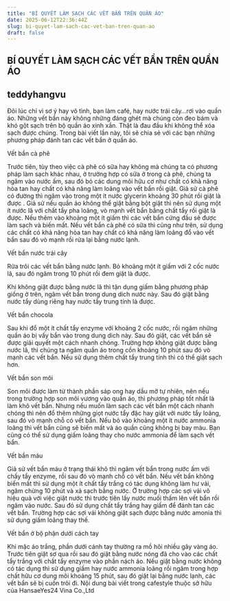 ```yaml
---
title: "BÍ QUYẾT LÀM SẠCH CÁC VẾT BẨN TRÊN QUẦN ÁO"
date: 2025-06-12T22:36:44Z
slug: bi-quyet-lam-sach-cac-vet-ban-tren-quan-ao
draft: false
---
```


## BÍ QUYẾT LÀM SẠCH CÁC VẾT BẨN TRÊN QUẦN ÁO

## teddyhangvu

Đôi lúc chỉ vì sơ ý hay vô tình, bạn làm café, hay nước trái cây…rơi vào quần áo. Những vết bẩn này không những đáng ghét mà chúng còn đeo bám và khó gột sạch trên bộ quần áo xinh xắn. Thật là đau đầu khi không thể xóa sạch được chúng. Trong bài viết lần này, tôi sẽ chia sẻ với các bạn những phương pháp đánh tan các vết bẩn ở quần áo.

 
Vết bẩn cà phê
 
Trước tiên, tùy theo việc cà phê có sữa hay không mà chúng ta có phương pháp làm sạch khác nhau, ở trường hợp có sữa ở trong cà phê, chúng ta ngâm vào nước ấm, sau đó bỏ các dung môi hữu cơ như chất có khả năng hòa tan hay chất có khả năng làm loãng vào vết bẩn rồi giặt. Giả sử cà phê có đường thì ngâm vào trong một ít nước glycerin khoảng 30 phút rồi giặt là được .
Giả sử nếu quần áo không thể giặt bằng bột giặt thì nên sử dụng một ít nước lã với chất tẩy pha loãng, vò mạnh vết bẩn bằng chất tẩy rồi giặt là được. Nếu thêm vào khoảng một ít giấm thì các vết bẩn cứng đầu sẽ được làm sạch và biến mất. Nếu vết bẩn cà phê có sữa thì cũng như trên, sử dụng các chất có khả năng hòa tan hay chất có khả năng làm loãng đổ vào vết bẩn sau đó vò mạnh rồi rửa lại bằng nước lạnh. 
 
Vết bẩn nước trái cây
 
Rửa trôi các vết bẩn bằng nước lạnh. Bỏ khoảng một ít giấm với 2 cốc nước lã, sau đó ngâm trong 10 phút rồi đem giặt là được.

Khi không giặt được bằng nước lã thì tận dụng giấm bằng phương pháp giống ở trên, ngâm vết bẩn trong dung dich nước này. Sau đó giặt bằng nước tẩy dùng riêng hay nước tẩy trung tính là được.
 
Vết bẩn chocola
 
Sau khi đổ một ít chất tẩy enzyme với khoảng 2 cốc nước, rồi ngâm những quần áo bị vấy bẩn vào trong dung dich này. Sau đó giặt, các vết bẩn sẽ được giải quyết một cách nhanh chóng.
Trường hợp không giặt được bằng nước lã, thì chúng ta ngâm quần áo trong cồn khoảng 10 phút sau đó vò mạnh các vết bẩn. Nếu sử dụng thêm chất tẩy trung tính thì có thể giặt sạch hơn.
 
Vết bẩn son môi
 
Son môi được làm từ thành phần sáp ong hay dầu mỡ tự nhiên, nên nếu trong trường hợp son môi vương vào quần áo, thì phương pháp tốt nhất là làm khô vết bẩn. Nhưng nếu muốn làm sạch các vết bẩn một cách nhanh chóng thì nên đổ thêm những giọt nước tẩy đặc hay giặt với nước tẩy loãng, sau đó vò mạnh chỗ có vết bẩn. Nếu bỏ vào khoảng một ít nước ammonia loãng thì vết bẩn cũng sẽ biến mất và áo quần cũng không bị bay màu. Bạn cũng có thể sử dụng giấm loãng thay cho nước ammonia để làm sạch vết bẩn.
 
Vết bẩn máu
 
Giả sử vết bẩn máu ở trạng thái khô thì ngâm vết bẩn trong nước ấm với chấy tẩy enzyme, rồi sau đó vò mạnh chỗ có vết bẩn. Nếu vết bẩn không biến mất thì sử dụng một ít chất tẩy trắng có tác dụng không làm hư vải, ngâm chừng 10 phút và xả sạch bằng nước.
Ở trường hợp các sợi vải vô hiệu quả với việc giặt nước thì trước tiên lấy nước muối thấm lên vết bẩn rồi ngâm vào nước. Sau đó sử dụng chất tẩy trắng hay giấm để đánh tan các vết bẩn.
Trường hợp các sợi vải không giặt sạch được bằng nước amonia thì sử dụng giấm loãng thay thế.
 
Vết bẩn ở bộ phận dưới cách tay
 
Khi mặc áo trắng, phần dưới cánh tay thường ra mồ hôi nhiều gây vàng áo. Trước tiên giặt sơ qua rồi sau đó giặt bằng nước nóng đã cho vào các chất tẩy trắng với chất tẩy enzyme vào phần nách áo. Nếu giặt bằng nước không có tác dụng thì sử dụng giấm hay nước ammonia loãng rồi ngâm trong hợp chất hữu cơ dung môi khoảng 15 phút, sau đó giặt lại bằng nước lạnh, các vết bẩn sẽ bị cuốn trôi đi.
 Nội dung bài viết trong cafestyle thuộc sở hữu của HansaeYes24 Vina Co.,Ltd
